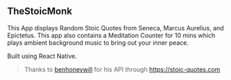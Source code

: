 ## TheStoicMonk

This App displays Random Stoic Quotes from Seneca, Marcus Aurelius, and Epictetus. This app also contains a Meditation Counter for 10 mins which plays ambient background music to bring out your inner peace.

Built using React Native.

> Thanks to [benhoneywill](https://github.com/benhoneywill) for his API through https://stoic-quotes.com
